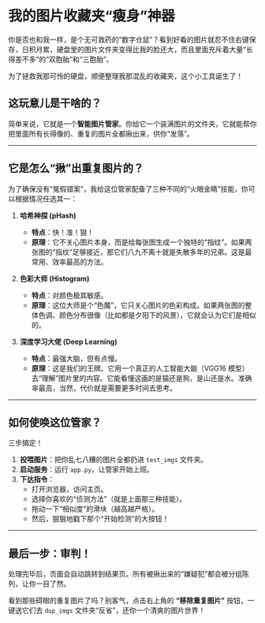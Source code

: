 # 我的图片收藏夹“瘦身”神器

你是否也和我一样，是个无可救药的“数字仓鼠”？看到好看的图片就忍不住右键保存，日积月累，硬盘里的图片文件夹变得比我的脸还大，而且里面充斥着大量“长得差不多”的“双胞胎”和“三胞胎”。

为了拯救我那可怜的硬盘，顺便整理我那混乱的收藏夹，这个小工具诞生了！

## 这玩意儿是干啥的？

简单来说，它就是一个**智能图片管家**。你给它一个装满图片的文件夹，它就能帮你把里面所有长得像的、重复的图片全都揪出来，供你“发落”。

---

## 它是怎么“揪”出重复图片的？

为了确保没有“冤假错案”，我给这位管家配备了三种不同的“火眼金睛”技能，你可以根据情况任选其一：

1.  **哈希神探 (pHash)**
    *   **特点**：快！准！狠！
    *   **原理**：它不关心图片本身，而是给每张图生成一个独特的“指纹”。如果两张图的“指纹”足够接近，那它们八九不离十就是失散多年的兄弟。这是最常用、效率最高的方法。

2.  **色彩大师 (Histogram)**
    *   **特点**：对颜色极其敏感。
    *   **原理**：这位大师是个“色魔”，它只关心图片的色彩构成。如果两张图的整体色调、颜色分布很像（比如都是夕阳下的风景），它就会认为它们是相似的。

3.  **深度学习大佬 (Deep Learning)**
    *   **特点**：最强大脑，但有点慢。
    *   **原理**：这是我们的王牌。它用一个真正的人工智能大脑（VGG16 模型）去“理解”图片里的内容。它能看懂这画的是猫还是狗，是山还是水。准确率最高，当然，代价就是需要更多时间去思考。

---

## 如何使唤这位管家？

三步搞定！

1.  **投喂图片**：把你乱七八糟的图片全都扔进 `test_imgs` 文件夹。
2.  **启动服务**：运行 `app.py`，让管家开始上班。
3.  **下达指令**：
    *   打开浏览器，访问主页。
    *   选择你喜欢的“侦测方法”（就是上面那三种技能）。
    *   拖动一下“相似度”的滑块（越高越严格）。
    *   然后，狠狠地戳下那个“开始检测”的大按钮！

---

## 最后一步：审判！

处理完毕后，页面会自动跳转到结果页。所有被揪出来的“嫌疑犯”都会被分组陈列，让你一目了然。

看到那些碍眼的重复图片了吗？别客气，点击右上角的 **“移除重复图片”** 按钮，一键送它们去 `dup_imgs` 文件夹“反省”，还你一个清爽的图片世界！
